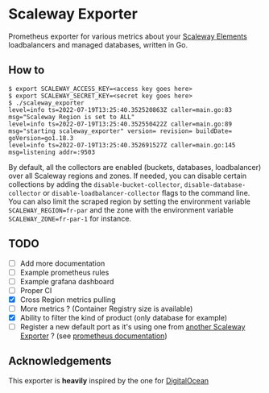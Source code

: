 # Scaleway Exporter

Prometheus exporter for various metrics about your [Scaleway Elements](https://www.scaleway.com/en/elements/) loadbalancers and managed databases, written in Go.

## How to

```
$ export SCALEWAY_ACCESS_KEY=<access key goes here>
$ export SCALEWAY_SECRET_KEY=<secret key goes here>
$ ./scaleway_exporter
level=info ts=2022-07-19T13:25:40.352520863Z caller=main.go:83 msg="Scaleway Region is set to ALL"
level=info ts=2022-07-19T13:25:40.352550422Z caller=main.go:89 msg="starting scaleway_exporter" version= revision= buildDate= goVersion=go1.18.3
level=info ts=2022-07-19T13:25:40.352691527Z caller=main.go:145 msg=listening addr=:9503
```

By default, all the collectors are enabled (buckets, databases, loadbalancer) over all Scaleway regions and zones.
If needed, you can disable certain collections by adding the `disable-bucket-collector`, `disable-database-collector` or `disable-loadbalancer-collector` flags to the command line.
You can also limit the scraped region by setting the environment variable `SCALEWAY_REGION=fr-par` and the zone with the environment variable `SCALEWAY_ZONE=fr-par-1` for instance.

## TODO

- [ ] Add more documentation
- [ ] Example prometheus rules
- [ ] Example grafana dashboard
- [ ] Proper CI
- [x] Cross Region metrics pulling
- [ ] More metrics ? (Container Registry size is available)
- [x] Ability to filter the kind of product (only database for example)
- [ ] Register a new default port as it's using one from [another Scaleway Exporter](https://github.com/promhippie/scw_exporter) ? (see [prometheus documentation](https://github.com/prometheus/prometheus/wiki/Default-port-allocations))

## Acknowledgements

This exporter is **heavily** inspired by the one for [DigitalOcean](https://github.com/metalmatze/digitalocean_exporter)
